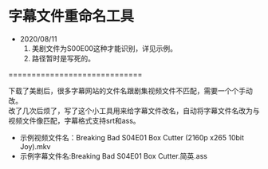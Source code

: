# 字幕文件重命名工具
- 2020/08/11
  1. 美剧文件为S00E00这种才能识别，详见示例。
  2. 路径暂时是写死的。

=============================

下载了美剧后，很多字幕网站的文件名跟剧集视频文件不匹配，需要一个个手动改。<br>
改了几次后烦了，写了这个小工具用来给字幕文件改名，自动将字幕文件名改为与视频文件像匹配，字幕格式支持srt和ass。<br>
- 示例视频文件名：Breaking Bad S04E01 Box Cutter (2160p x265 10bit Joy).mkv<br>
- 示例字幕文件名:Breaking Bad S04E01 Box Cutter.简英.ass<br>
